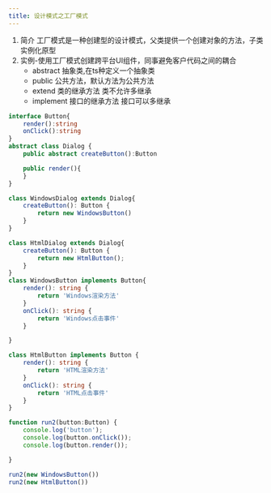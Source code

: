 ```yaml
---
title: 设计模式之工厂模式
---
```

1. 简介
    工厂模式是一种创建型的设计模式，父类提供一个创建对象的方法，子类实例化原型
2. 实例-使用工厂模式创建跨平台UI组件，同事避免客户代码之间的耦合
    * abstract 抽象类,在ts种定义一个抽象类
    * public 公共方法，默认方法为公共方法
    * extend 类的继承方法 类不允许多继承
    * implement 接口的继承方法 接口可以多继承
```typescript
interface Button{
    render():string
    onClick():string
}
abstract class Dialog {
    public abstract createButton():Button

    public render(){
    }
}

class WindowsDialog extends Dialog{
    createButton(): Button {
        return new WindowsButton()
    }
}

class HtmlDialog extends Dialog{
    createButton(): Button {
        return new HtmlButton();
    }
}
class WindowsButton implements Button{
    render(): string {
        return 'Windows渲染方法'
    }
    onClick(): string {
        return 'Windows点击事件'
    }

}

class HtmlButton implements Button {
    render(): string {
        return 'HTML渲染方法'
    }
    onClick(): string {
        return 'HTML点击事件'
    }
}

function run2(button:Button) {
    console.log('button');
    console.log(button.onClick());
    console.log(button.render());

}

run2(new WindowsButton())
run2(new HtmlButton())

```
    

